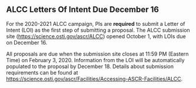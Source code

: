 ## ALCC Letters Of Intent Due December 16

For the 2020-2021 ALCC campaign, PIs are **required** to submit a Letter of 
Intent (LOI) as the first step of submitting a proposal. The ALCC submission 
site (<https://science.osti.gov/ascr/ALCC>) opened October 1,
with LOIs due on December 16. 

All proposals are due when the submission site closes at 11:59 PM (Eastern Time)
on February 3, 2020. Information from the LOI will be automatically populated to
the proposal by December 18. Details about submission requirements can be found 
at <https://science.osti.gov/ascr/Facilities/Accessing-ASCR-Facilities/ALCC>.
